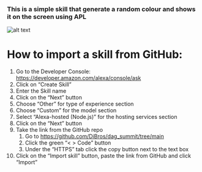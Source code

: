 ### This is a simple skill that generate a random colour and shows it on the screen using APL
![alt text](https://m.media-amazon.com/images/G/01/mobile-apps/dex/alexa/alexa-skills-kit/tutorials/quiz-game/header._TTH_.png)

# How to import a skill from GitHub:

1. Go to the Developer Console: https://developer.amazon.com/alexa/console/ask
2. Click on “Create Skill”
3. Enter the Skill name
4. Click on the “Next” button
5. Choose “Other” for type of experience section
6. Choose “Custom” for the model section
7. Select “Alexa-hosted (Node.js)” for the hosting services section
8. Click on the “Next” button
9. Take the link from the GitHub repo
    1. Go to https://github.com/DiBros/dag_summit/tree/main
    2. Click the green “< > Code” button
    3. Under the “HTTPS” tab click the copy button next to the text box
10. Click on the “Import skill” button, paste the link from GitHub and click “Import”
